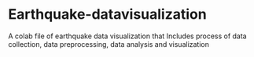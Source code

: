 # Earthquake-datavisualization
A colab file of earthquake data visualization that Includes process of data collection, data preprocessing, data analysis and visualization
